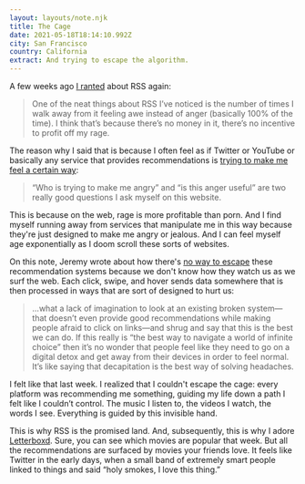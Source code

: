 ```yaml
---
layout: layouts/note.njk
title: The Cage
date: 2021-05-18T18:14:10.992Z
city: San Francisco
country: California
extract: And trying to escape the algorithm.
---
```


A few weeks ago [I ranted](https://twitter.com/robinrendle/status/1388942982225666051) about RSS again:

> One of the neat things about RSS I’ve noticed is the number of times I walk away from it feeling awe instead of anger (basically 100% of the time). I think that’s because there’s no money in it, there’s no incentive to profit off my rage.

The reason why I said that is because I often feel as if Twitter or YouTube or basically any service that provides recommendations is [trying to make me feel a certain way](https://twitter.com/robinrendle/status/1388944569555771398):

> “Who is trying to make me angry” and “is this anger useful” are two really good questions I ask myself on this website.

This is because on the web, rage is more profitable than porn. And I find myself running away from services that manipulate me in this way because they're just designed to make me angry or jealous. And I can feel myself age exponentially as I doom scroll these sorts of websites.

On this note, Jeremy wrote about how there's [no way to escape](https://adactio.com/journal/18117) these recommendation systems because we don't know how they watch us as we surf the web. Each click, swipe, and hover sends data somewhere that is then processed in ways that are sort of designed to hurt us:

> ...what a lack of imagination to look at an existing broken system—that doesn’t even provide good recommendations while making people afraid to click on links—and shrug and say that this is the best we can do. If this really is “the best way to navigate a world of infinite choice” then it’s no wonder that people feel like they need to go on a digital detox and get away from their devices in order to feel normal. It’s like saying that decapitation is the best way of solving headaches.

I felt like that last week. I realized that I couldn't escape the cage: every platform was recommending me something, guiding my life down a path I felt like I couldn’t control. The music I listen to, the videos I watch, the words I see. Everything is guided by this invisible hand.

This is why RSS is the promised land. And, subsequently, this is why I adore [Letterboxd](https://letterboxd.com/). Sure, you can see which movies are popular that week. But all the recommendations are surfaced by movies your friends love. It feels like Twitter in the early days, when a small band of extremely smart people linked to things and said “holy smokes, I love this thing.”
